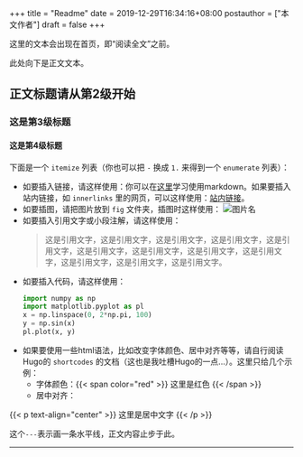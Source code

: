 +++
title = "Readme"
date = 2019-12-29T16:34:16+08:00
postauthor = ["本文作者"]
draft = false
+++

这里的文本会出现在首页，即“阅读全文”之前。

<!--more-->

此处向下是正文文本。

## 正文标题请从第2级开始

### 这是第3级标题

#### 这是第4级标题

下面是一个 `` itemize `` 列表（你也可以把 `` - `` 换成 `` 1. `` 来得到一个 `` enumerate `` 列表）：

- 如要插入链接，请这样使用：你可以在[这里](https://guides.github.com/features/mastering-markdown/)学习使用markdown。如果要插入站内链接，如 `` innerlinks `` 里的网页，可以这样使用：[站内链接](/blog/innerlinks/readme/)。
- 如要插图，请把图片放到 `` fig `` 文件夹，插图时这样使用：
   ![图片名](/blog/fig/name.png)
- 如要插入引用文字或小段注解，请这样使用：
   > 这是引用文字，这是引用文字，这是引用文字，这是引用文字，这是引用文字，这是引用文字，这是引用文字，这是引用文字，这是引用文字，这是引用文字，这是引用文字，这是引用文字。
- 如要插入代码，请这样使用：
   ```python
   import numpy as np
   import matplotlib.pyplot as pl
   x = np.linspace(0, 2*np.pi, 100)
   y = np.sin(x)
   pl.plot(x, y)
   ```
- 如果要使用一些html语法，比如改变字体颜色、居中对齐等等，请自行阅读Hugo的 `` shortcodes `` 的文档（这也是我吐槽Hugo的一点...）。这里只给几个示例：
   - 字体颜色：{{< span color="red" >}} 这里是红色 {{< /span >}}
   - 居中对齐：

{{< p text-align="center" >}} 这里是居中文字 {{< /p >}}

这个`` --- ``表示画一条水平线，正文内容止步于此。

---
